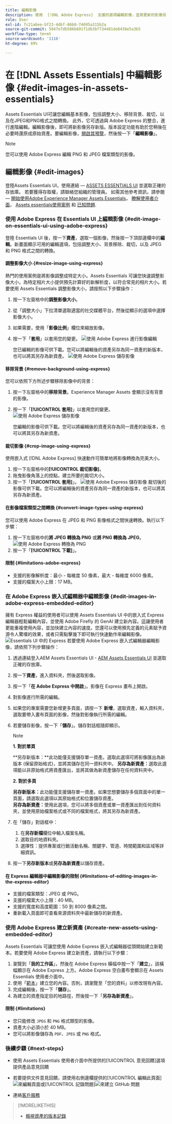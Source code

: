 ```yaml
---
title: 編輯影像
description: 使用  [!DNL Adobe Express]  支援的選項編輯影像，並將更新的影像另存新版。
role: User
exl-id: fc21a6ee-bf23-4dbf-86b0-74695a315b2a
source-git-commit: 5947e7db586b691f1db3bf734481de8438e5a3b5
workflow-type: tm+mt
source-wordcount: '1116'
ht-degree: 89%

---
```


# 在 [!DNL Assets Essentials] 中編輯影像 {#edit-images-in-assets-essentials}

Assets Essentials UI可讓您編輯基本影像，包括調整大小、移除背景、裁切，以及在JPEG和PNG格式之間轉換。 此外，它可透過與 Adobe Express 的整合，進行進階編輯。編輯影像後，即可將新影像另存新版。版本設定功能有助於您稍後在必要時還原成原始資產。要編輯影像，[開啟其預覽](https://experienceleague.adobe.com/tw/docs/experience-manager-assets-essentials/help/navigate-view#preview-assets)，然後按一下「**編輯影像**」。

>[!NOTE]
>
>您可以使用 Adobe Express 編輯 PNG 和 JPEG 檔案類型的影像。

<!--The editing actions that are available are Spot healing, Crop and straighten, Resize image, and Adjust image.-->

## 編輯影像 {#edit-images}

登陸Assets Essentials UI，使用連結 —  [ASSETS ESSENTIALS UI](https://experience.adobe.com/#/assets) 並選取正確的存放庫。 若要獲得存取權，請聯絡您組織的管理員。
如需其他參考資訊，請參閱 —  [開始使用Adobe Experience Manager Assets Essentials](https://experienceleague.adobe.com/tw/docs/experience-manager-assets-essentials/help/get-started)， [瞭解使用者介面](https://experienceleague.adobe.com/tw/docs/experience-manager-assets-essentials/help/navigate-view)， [Assets essentials使用案例](https://experienceleague.adobe.com/tw/docs/experience-manager-assets-essentials/help/get-started#use-cases) 和 [已知問題](https://experienceleague.adobe.com/tw/docs/experience-manager-assets-essentials/help/release-notes).
<!--
>[!CONTEXTUALHELP]
>id="assets_express_integration"
>title="Adobe Express Integration"
>abstract="Easy and intuitive image-editing tools powered by Adobe Express available directly within AEM Assets to increase content reuse and accelerate content velocity."-->

### 使用 Adobe Express 在 Essentials UI 上編輯影像 {#edit-image-on-essentials-ui-using-adobe-express}

登陸 Essentials UI 後，按一下&#x200B;**資產**，選取一個影像，然後按一下頂部邊欄中的&#x200B;**編輯**。新畫面顯示可用的編輯選項，包括調整大小、背景移除、裁切，以及 JPEG 和 PNG 格式之間的轉換。

#### 調整影像大小 {#resize-image-using-express}

熱門的使用案例是將影像調整成特定大小。Assets Essentials 可讓您快速調整影像大小，為特定相片大小提供預先計算好的新解析度，以符合常見的相片大小。若要使用 Assets Essentials 調整影像大小，請按照以下步驟操作：

1. 按一下左窗格中的&#x200B;**調整影像大小**。
2. 從「調整大小」下拉清單選取適當的社交媒體平台，然後從顯示的選項中選擇影像大小。
3. 如果需要，使用「**影像比例**」欄位來縮放影像。
4. 按一下「**套用**」以套用您的變更。
   ![使用 Adobe Express 進行影像編輯](/help/using/assets/adobe-express-resize-image.png)

   您已編輯的影像可供下載。您可以將編輯後的資產另存為同一資產的新版本，也可以將其另存為新資產。
   ![使用 Adobe Express 儲存影像](/help/using/assets/adobe-express-resize-save.png)

#### 移除背景 {#remove-background-using-express}

您可以依照下方所述步驟移除影像中的背景：

1. 按一下左窗格中的&#x200B;**移除背景**。Experience Manager Assets 會顯示沒有背景的影像。
2. 按一下「**[!UICONTROL 套用]**」以套用您的變更。
   ![使用 Adobe Express 儲存影像](/help/using/assets/adobe-express-remove-background.png)

   您編輯的影像可供下載。您可以將編輯後的資產另存為同一資產的新版本，也可以將其另存為新資產。

#### 裁切影像 {#crop-image-using-express}

使用嵌入式 [!DNL Adobe Express] 快速動作可簡單地將影像轉換為完美大小。

1. 按一下左窗格中的&#x200B;**[!UICONTROL 裁切影像]**。
2. 拖曳影像角落上的控點，建立所要的裁切大小。
3. 按一下「**[!UICONTROL 套用]**」。
   ![使用 Adobe Express 儲存影像](/help/using/assets/adobe-express-crop-image.png)
裁切後的影像可供下載。您可以將編輯後的資產另存為同一資產的新版本，也可以將其另存為新資產。

#### 在影像檔案類型之間轉換 {#convert-image-types-using-express}

您可以使用 Adobe Express 在 JPEG 和 PNG 影像格式之間快速轉換。執行以下步驟：

1. 按一下左窗格中的&#x200B;**將 JPEG 轉換為 PNG** 或&#x200B;**將 PNG 轉換為 JPEG**。
   ![使用 Adobe Express 轉換為 PNG](/help/using/assets/adobe-express-convert-image.png)
2. 按一下「**[!UICONTROL 下載]**」。

#### 限制 {#limitations-adobe-express}

* 支援的影像解析度：最小 - 每維度 50 像素，最大 - 每維度 6000 像素。
* 支援的檔案大小上限：17 MB。

### 在 Adobe Express 嵌入式編輯器中編輯影像 {#edit-images-in-adobe-express-embedded-editor}

擁有 Express 權益的使用者可以使用 Assets Essentials UI 中的嵌入式 Express 編輯器輕鬆編輯內容，並使用 Adobe Firefly 的 GenAI 建立新內容。這讓使用者更能重複使用內容，並加快建立內容的速度。您還可以使用預先定義的元素賦予資源令人驚嘆的效果，或者只需點擊幾下即可執行快速動作來編輯影像。
![Essentials UI 中的 Express](/help/using/assets/express-in-essentials-ui.jpg)
若要使用 Adobe Express 嵌入式編輯器編輯影像，請依照下列步驟操作：

1. 透過連結登入AEM Assets Essentials UI - [AEM Assets Essentials UI](https://experience.adobe.com/#/assets) 並選取正確的存放庫。
1. 按一下&#x200B;**資產**，進入資料夾，然後選取影像。
1. 按一下「**在 Adobe Express 中開啟**」。影像在 Express 畫布上開啟。
1. 對影像進行所需的編輯。
1. 如果您的專案需要您新增更多頁面，請按一下 **新增**，選取資產，輸入資料夾，選取要帶入畫布頁面的影像，然後對影像執行所需的編輯。
1. 若要儲存影像，按一下「**儲存**」。儲存對話框隨即顯示。

   >[!NOTE]
   >
   > **1. 對於單頁**
   >
   > **另存新版本：**此功能僅支援儲存單一資產。選取此選項可將影像匯出為新版本 (保留原始格式)，並將其儲存在同一資料夾中。
   > **另存為新資產：**&#x200B;選取此選項能以非原始格式將資產匯出，並將其做為新資產儲存在任何資料夾中。
   >  
   > **2. 對於多頁**
   >
   > **另存新版本：**&#x200B;此功能僅支援儲存單一資產。如果您想要儲存多個頁面中的單一頁面，請選取此選項以其原始格式和位置儲存資產。\
   > **另存為新資產：**&#x200B;使用此選項，您可以將多個資產或單一資產匯出到任何資料夾，並使用原始檔案格式或不同的檔案格式，將其另存為新資產。

1. 在「儲存」對話框中：
   1. 在&#x200B;**另存新檔**&#x200B;欄位中輸入檔案名稱。
   1. 選取目的地資料夾。
   1. 選擇性：提供專案或行銷活動名稱、關鍵字、管道、時間範圍和區域等詳細資訊。
1. 按一下&#x200B;**另存新版本**&#x200B;或&#x200B;**另存為新資產**&#x200B;以儲存資產。

#### 在 Express 編輯器中編輯影像的限制 {#limitations-of-editing-images-in-the-express-editor}

* 支援的檔案類型：JPEG 或 PNG。
* 支援的檔案大小上限：40 MB。
* 支援的寬度和高度範圍：50 到 8000 像素之間。
* 重新載入頁面即可查看來源資料夾中最新儲存的新資產。

### 使用 Adobe Express 建立新資產 {#create-new-assets-using-embedded-editor}

Assets Essentials 可讓您使用 Adobe Express 嵌入式編輯器從頭開始建立新範本。若要使用 Adobe Express 建立新資產，請執行以下步驟：

1. 瀏覽到「**我的工作區**」，然後在 Adobe Express 橫幅中按一下「**建立**」，該橫幅顯示在 Adobe Express 上方。Adobe Express 空白畫布會顯示在 Assets Essentials 使用者介面中。
1. 使用「[範本](https://helpx.adobe.com/tw/express/using/work-with-templates.html)」建立您的內容。否則，請瀏覽至「您的資料」以修改現有內容。
1. 完成編輯後，按一下「**儲存**」。
1. 為建立的資產指定目的地路徑，然後按一下「**另存為新資產**」。

#### 限制 {#limitations}

* 您只能修改 `JPEG` 和 `PNG` 格式類型的影像。
* 資產大小必須小於 40 MB。
* 您可以將影像儲存為 `PDF`、`JPEG` 或 `PNG` 格式。

<!--
## Edit images using [!DNL Adobe Photoshop Express] {#edit-using-photoshop-express}

<!--
After editing an image, you can save the new image as a new version. Versioning helps you to revert to the original asset later, if needed. To edit an image, [open its preview](/help/using/navigate-view.md#preview-assets) and click **[!UICONTROL Edit Image]** ![edit icon](assets/do-not-localize/edit-icon.png) from the rail on the right.

![Options to edit an image](assets/edit-image2.png)

*Figure: The options to edit images are powered by [!DNL Adobe Photoshop Express].*
-->
<!--
### Spot heal images {#spot-heal-images-using-photoshop-express}

If there are minor spots or small objects on an image, you can edit and remove the spots using the spot healing feature provided by Adobe Photoshop.

The brush samples the retouched area and makes the repaired pixels blend seamlessly into the rest of the image. Use a brush size that is only slightly larger than the spot you want to fix.

![Spot healing edit option](assets/edit-spot-healing.png)

<!-- 
TBD: See if we should give backlinks to PS docs for these concepts.
For more information about how Spot Healing works in Photoshop, see [retouching and repairing photos](https://helpx.adobe.com/photoshop/using/retouching-repairing-images.html). 
-->
<!--
### Crop and straighten images {#crop-straighten-images-using-photoshop-express}

Using the crop and straighten option that you can do basic cropping, rotate image, flip it horizontally or vertically, and crop it to dimensions suitable for popular social media websites.

To save your edits, click **[!UICONTROL Crop Image]**. After editing, you can save the new image as a version.

![Option to crop and straighten](assets/edit-crop-straighten.png)

Many default options let you crop your image to the best proportions that fit various social media profiles and posts.

### Resize image {#resize-image-using-photoshop-express}

You can view the common photo sizes in centimeters or inches to know the dimensions. By default, the resizing method retains the aspect ratio. To manually override the aspect ratio, click ![](assets/do-not-localize/lock-closed-icon.png).

Enter the dimensions and click **[!UICONTROL Resize Image]** to resize the image. Before you save the changes as a version, you can either undo all the changes done before saving by clicking [!UICONTROL Undo] or you can change the specific step in the editing process by clicking [!UICONTROL Revert].

![Options when resizing an image](assets/resize-image.png)

### Adjust image {#adjust-image-using-photoshop-express}

[!DNL Assets Essentials] lets you adjust the color, tone, contrast, and more, with just a few clicks. Click **[!UICONTROL Adjust image]** in the edit window. The following options are available in the right sidebar:

* **Popular**: [!UICONTROL High Contrast & Detail], [!UICONTROL Desaturated Contrast], [!UICONTROL Aged Photo], [!UICONTROL B&W Soft], and [!UICONTROL B&W Sepia Tone].
* **Color**: [!UICONTROL Natural], [!UICONTROL Bright], [!UICONTROL High Contrast], [!UICONTROL High Contrast & Detail], [!UICONTROL Vivid], and [!UICONTROL Matte].
* **Creative**: [!UICONTROL Desaturated Contrast], [!UICONTROL Cool Light], [!UICONTROL Turquoise & Red], [!UICONTROL Soft Mist], [!UICONTROL Vintage Instant], [!UICONTROL Warm Contrast], [!UICONTROL Flat & Green], [!UICONTROL Red Lift Matte], [!UICONTROL Warm Shadows], and [!UICONTROL Aged Photo].
* **B&W**: [!UICONTROL B&W Landscape], [!UICONTROL B&W High Contrast], [!UICONTROL B&W Punch], [!UICONTROL B&W Low Contrast], [!UICONTROL B&W Flat], [!UICONTROL B&W Soft], [!UICONTROL B&W Infrared], [!UICONTROL B&W Selenium Tone], [!UICONTROL B&W Sepia Tone], and [!UICONTROL B&W Split Tone].
* **Vignetting**: [!UICONTROL None], [!UICONTROL Light], [!UICONTROL Medium], and [!UICONTROL Heavy].

![Adjust image by editing](assets/adjust-image.png)

<!--
TBD: Insert a video of the available social media options.
-->

### 後續步驟 {#next-steps}

* 使用 Assets Essentials 使用者介面中所提供的[!UICONTROL 意見回饋]選項提供產品意見回饋

* 若要提供文件意見回饋，請使用右側邊欄提供的[!UICONTROL 編輯此頁面]![來編輯頁面](assets/do-not-localize/edit-page.png)或[!UICONTROL 記錄問題]![來建立 GitHub 問題](assets/do-not-localize/github-issue.png)

* 連絡[客戶服務](https://experienceleague.adobe.com/?support-solution=General#support)

>[!MORELIKETHIS]
>
>* [檢視資產的版本記錄](/help/using/navigate-view.md)
